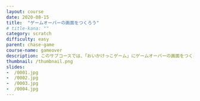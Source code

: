 ```yaml
---
layout: course
date: 2020-08-15
title:  "ゲームオーバーの画面をつくろう"
# title-kana: ""
category: scratch
difficulty: easy
parent:	chase-game
course-name: gameover
description: このサブコースでは、「おいかけっこゲーム」にゲームオーバーの画面をつくる方法を解説します。スライドで誰でも簡単に学べるビジュアルプログラミング学習サイト「メクルン」を使って、Scratch（スクラッチ）の学習をはじめよう。
thumbnail: /thumbnail.png
slides:
-  /0001.jpg
-  /0002.jpg
-  /0003.jpg
-  /0004.jpg
---
```

